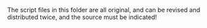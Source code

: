 The script files in this folder are all original, and can be revised and distributed twice, and the source must be indicated!
